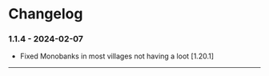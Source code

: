 # Changelog

### 1.1.4 - 2024-02-07
- Fixed Monobanks in most villages not having a loot [1.20.1]

---